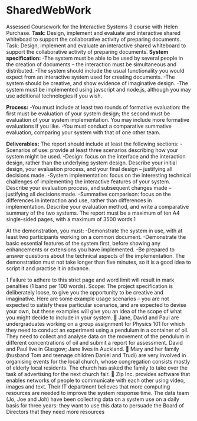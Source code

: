 # SharedWebWork
Assessed Coursework for the Interactive Systems 3 course with Helen Purchase.
**Task**: Design, implement and evaluate and interactive shared whiteboad to support the collaborative activity of preparing documents.
Task: Design, implement and evaluate an interactive shared whiteboard to support the collaborative
activity of preparing documents.
**System specification:**
-The system must be able to be used by several people in the creation of documents – the interaction must be simultaneous and distributed.
-The system should include the usual functionality you would expect from an interactive system used for creating documents.
-The system should be creative, and show evidence of imaginative design.
-The system must be implemented using javscript and node.js, although you may use additional technologies if you wish.

**Process:**
-You must include at least two rounds of formative evaluation: the first must be evaluation of your system design; the second must be evaluation of your system implementation. You may include more formative evaluations if you like.
-You must conduct a comparative summative evaluation, comparing your system with that of one other team.

**Deliverables:**
The report should include at least the following sections:
-Scenarios of use: provide at least three scenarios describing how your system might be used.
-Design: focus on the interface and the interaction design, rather than the underlying system design. Describe your initial design, your evaluation process, and your final design – justifying all decisions made.
-System implementation: focus on the interesting technical challenges of implementing the interactive features of your system. Describe your evaluation process, and subsequent changes made – justifying all decisions made.
-Summative comparison: focus on the differences in interaction and use, rather than differences in implementation. Describe your evaluation method, and write a comparative summary of the two systems.
The report must be a maximum of ten A4 single-sided pages, with a maximum of 3500 words.1

At the demonstration, you must:
-Demonstrate the system in use, with at least two participants working on a common
document.
-Demonstrate the basic essential features of the system first, before showing any
enhancements or extensions you have implemented.
-Be prepared to answer questions about the technical aspects of the implementation.
The demonstration must not take longer than five minutes, so it is a good idea to script it and practise
it in advance.

1
Failure to adhere to this strict page and word limit will result in mark penalties (1 band per 100 words).
Scope:
The project specification is deliberately loose, to give you the opportunity to be creative and
imaginative. Here are some example usage scenarios – you are not expected to satisfy these particular
scenarios, and are expected to devise your own, but these examples will give you an idea of the scope
of what you might decide to include in your system.
 Jane, David and Paul are undergraduates working on a group assignment for Physics 101 for
which they need to conduct an experiment using a pendulum in a container of oil. They need
to collect and analyse data on the movement of the pendulum in different concentrations of
oil and submit a report for assessment. David and Paul live in Glasgow; Jane lives in Auckland.
 Mary and her family (husband Tom and teenage children Daniel and Trudi) are very involved in
organising events for the local church, whose congregation consists mostly of elderly local
residents. The church has asked the family to take over the task of advertising for the next
church fair.
 Zip Inc. provides software that enables networks of people to communicate with each other
using video, images and text. Their IT department believes that more computing resources are
needed to improve the system response time. The data team (Jo, Joe and Joh) have been
collecting data on a system use on a daily basis for three years: they want to use this data to
persuade the Board of Directors that they need more resources
